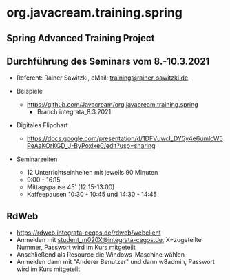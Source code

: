# org.javacream.training.spring

## Spring Advanced Training Project


## Durchführung des Seminars vom 8.-10.3.2021

* Referent: Rainer Sawitzki, eMail: training@rainer-sawitzki.de

* Beispiele
  * https://github.com/Javacream/org.javacream.training.spring
    * Branch integrata_8.3.2021 
    
* Digitales Flipchart
  * https://docs.google.com/presentation/d/1DFVuwcI_DY5y4e6umlcW5PeAaKOrKGD_J-ByPoxlxe0/edit?usp=sharing
  
* Seminarzeiten
  * 12 Unterrichtseinheiten mit jeweils 90 Minuten
  * 9:00 - 16:15
  * Mittagspause 45’ (12:15-13:00)
  * Kaffeepausen 10:30 - 10:45 und 14:30 - 14:45

## RdWeb

* https://rdweb.integrata-cegos.de/rdweb/webclient
* Anmelden mit student_m020X@integrata-cegos.de, X=zugeteilte Nummer, Passwort wird im Kurs mitgeteilt
* Anschließend als Resource die Windows-Maschine wählen
* Anmelden dann mit "Anderer Benutzer" und dann w8admin, Passwort wird im Kurs mitgeteilt
   
